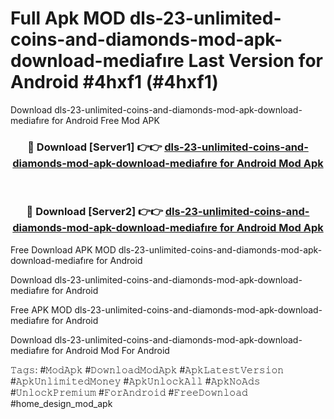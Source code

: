 # Full Apk MOD dls-23-unlimited-coins-and-diamonds-mod-apk-download-mediafıre Last Version for Android #4hxf1 (#4hxf1)
Download dls-23-unlimited-coins-and-diamonds-mod-apk-download-mediafıre for Android Free Mod APK

<div align="center">
<h3>🔴 Download [Server1] 👉👉 <a href="https://apps.libra.edu.pl?title=dls-23-unlimited-coins-and-diamonds-mod-apk-download-mediafıre&ref=18F">dls-23-unlimited-coins-and-diamonds-mod-apk-download-mediafıre for Android Mod Apk</a></h3><br>

<h3>🔴 Download [Server2] 👉👉 <a href="https://apps.libra.edu.pl?title=dls-23-unlimited-coins-and-diamonds-mod-apk-download-mediafıre&ref=18F">dls-23-unlimited-coins-and-diamonds-mod-apk-download-mediafıre for Android Mod Apk</a></h3>
</div>


Free Download APK MOD dls-23-unlimited-coins-and-diamonds-mod-apk-download-mediafıre for Android

Download dls-23-unlimited-coins-and-diamonds-mod-apk-download-mediafıre for Android 

Free APK MOD dls-23-unlimited-coins-and-diamonds-mod-apk-download-mediafıre for Android 

Download dls-23-unlimited-coins-and-diamonds-mod-apk-download-mediafıre for Android Mod For Android

𝚃𝚊𝚐𝚜: #𝙼𝚘𝚍𝙰𝚙𝚔 #𝙳𝚘𝚠𝚗𝚕𝚘𝚊𝚍𝙼𝚘𝚍𝙰𝚙𝚔 #𝙰𝚙𝚔𝙻𝚊𝚝𝚎𝚜𝚝𝚅𝚎𝚛𝚜𝚒𝚘𝚗 #𝙰𝚙𝚔𝚄𝚗𝚕𝚒𝚖𝚒𝚝𝚎𝚍𝙼𝚘𝚗𝚎𝚢 #𝙰𝚙𝚔𝚄𝚗𝚕𝚘𝚌𝚔𝙰𝚕𝚕 #𝙰𝚙𝚔𝙽𝚘𝙰𝚍𝚜 #𝚄𝚗𝚕𝚘𝚌𝚔𝙿𝚛𝚎𝚖𝚒𝚞𝚖 #𝙵𝚘𝚛𝙰𝚗𝚍𝚛𝚘𝚒𝚍 #𝙵𝚛𝚎𝚎𝙳𝚘𝚠𝚗𝚕𝚘𝚊𝚍 #home_design_mod_apk